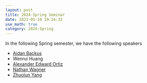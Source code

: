 ```yaml
---
layout: post
title: 2024-Spring Seminar
date: 2023-05-10 19:24:33
use_math: true
category: 2024-Spring
---
```

 
In the following Spring semester, we have the following speakers

- [Aidan Backus](https://abackus.crd.co)
- Wenrui Huang
- [Alexander Edward Ortiz](https://math.mit.edu/~aeortiz/) 
- [Nathan Wagner](https://sites.google.com/view/nathanawagner/home)
- [Zhuolun Yang](https://sites.google.com/view/zhuolunyang)
